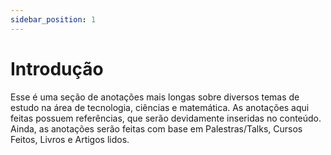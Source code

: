 ```yaml
---
sidebar_position: 1
---
```


# Introdução

Esse é uma seção de anotações mais longas sobre diversos temas de estudo na área de tecnologia, ciências e matemática. As anotações aqui feitas possuem referências, que serão devidamente inseridas no conteúdo. Ainda, as anotações serão feitas com base em Palestras/Talks, Cursos Feitos, Livros e Artigos lidos.
